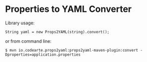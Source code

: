 Properties to YAML Converter
===

Library usage:

    String yaml = new Props2YAML(string).convert();

or from command line:

    $ mvn io.codearte.props2yaml:props2yaml-maven-plugin:convert -Dproperties=application.properties
